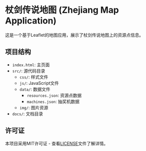 # 杖剑传说地图 (Zhejiang Map Application)

这是一个基于Leaflet的地图应用，展示了杖剑传说地图上的资源点信息。

## 项目结构

- `index.html`: 主页面
- `src/`: 源代码目录
  - `css/`: 样式文件
  - `js/`: JavaScript文件
  - `data/`: 数据文件
    - `resources.json`: 资源点数据
    - `machines.json`: 抽奖机数据
  - `img/`: 图片资源
- `docs/`: 文档目录


## 许可证

本项目采用MIT许可证 - 查看[LICENSE](LICENSE)文件了解详情。